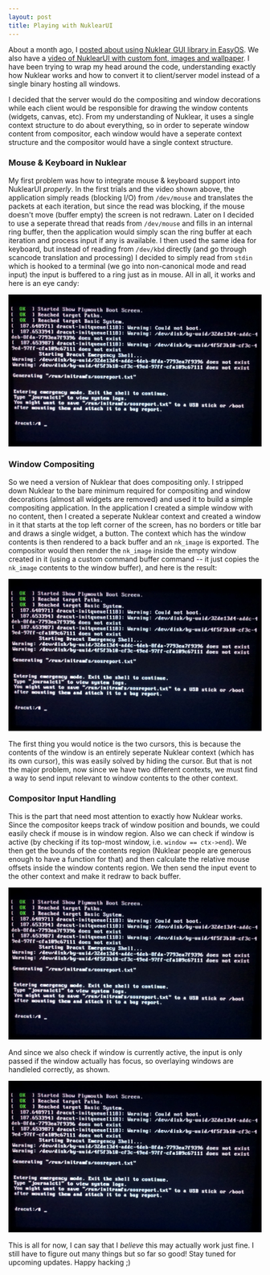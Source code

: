 ```yaml
---
layout: post
title: Playing with NuklearUI
---
```


About a month ago, I [posted about using Nuklear GUI library in EasyOS](/2018-04-09-nuklear-ui). We also have a [video of NuklearUI with custom font, images and wallpaper](https://youtu.be/ZnHjvPpFUbs). I have been trying to wrap my head around the code, understanding exactly how Nuklear works and how to convert it to client/server model instead of a single binary hosting all windows.

I decided that the server would do the compositing and window decorations while each client would be responsible for drawing the window contents (widgets, canvas, etc). From my understanding of Nuklear, it uses a single context structure to do about everything, so in order to seperate window content from compositor, each window would have a seperate context structure and the compositor would have a single context structure.

### Mouse & Keyboard in Nuklear
My first problem was how to integrate mouse & keyboard support into NuklearUI _properly_. In the first trials and the video shown above, the application simply reads (blocking I/O) from `/dev/mouse` and translates the packets at each iteration, but since the read was blocking, if the mouse doesn't move (buffer empty) the screen is not redrawn. Later on I decided to use a seperate thread that reads from `/dev/mouse` and fills in an internal ring buffer, then the application would simply scan the ring buffer at each iteration and process input if any is available. I then used the same idea for keyboard, but instead of reading from `/dev/kbd` directly (and go through scancode translation and processing) I decided to simply read from `stdin` which is hooked to a terminal (we go into non-canonical mode and read input) the input is buffered to a ring just as in mouse. All in all, it works and here is an eye candy:

![Initial NuklearUI trial](/img/blog/nkui/ss1.png)

### Window Compositing
So we need a version of Nuklear that does compositing only. I stripped down Nuklear to the bare minimum required for compositing and window decorations (almost all widgets are removed) and used it to build a simple compositing application. In the application I created a simple window with no content, then I created a seperate Nuklear context and created a window in it that starts at the top left corner of the screen, has no borders or title bar and draws a single widget, a button. The context which has the window contents is then rendered to a back buffer and an `nk_image` is exported. The compositor would then render the `nk_image` inside the empty window created in it (using a custom command buffer command -- it just copies the `nk_image` contents to the window buffer), and here is the result:

![First compositor](/img/blog/nkui/ss2.png)

The first thing you would notice is the two cursors, this is because the contents of the window is an entirely seperate Nuklear context (which has its own cursor), this was easily solved by hiding the cursor. But that is not the major problem, now since we have two different contexts, we must find a way to send input relevant to window contents to the other context.

### Compositor Input Handling
This is the part that need most attention to exactly how Nuklear works. Since the compositor keeps track of window position and bounds, we could easily check if mouse is in window region. Also we can check if window is active (by checking if its top-most window, i.e. `window == ctx->end`). We then get the bounds of the contents region (Nuklear people are generous enough to have a function for that) and then calculate the relative mouse offsets inside the window contents region. We then send the input event to the other context and make it redraw to back buffer.

![Input passing](/img/blog/nkui/ss3.png)

And since we also check if window is currently active, the input is only passed if the window actually has focus, so overlaying windows are handleled correctly, as shown.

![Overlaying windows](/img/blog/nkui/ss4.png)

This is all for now, I can say that I _believe_ this may actually work just fine. I still have to figure out many things but so far so good! Stay tuned for upcoming updates. Happy hacking ;)
